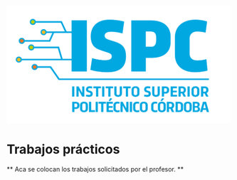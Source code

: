 ![Logo](/Assets/ispc.png)


# Trabajos prácticos

** Aca se colocan los trabajos solicitados por el profesor. **